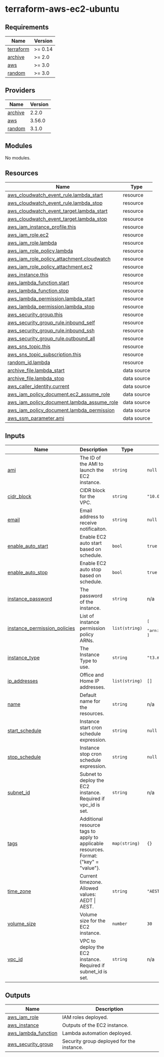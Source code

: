 # terraform-aws-ec2-ubuntu

<!-- BEGINNING OF PRE-COMMIT-TERRAFORM DOCS HOOK -->
## Requirements

| Name | Version |
|------|---------|
| <a name="requirement_terraform"></a> [terraform](#requirement\_terraform) | >= 0.14 |
| <a name="requirement_archive"></a> [archive](#requirement\_archive) | >= 2.0 |
| <a name="requirement_aws"></a> [aws](#requirement\_aws) | >= 3.0 |
| <a name="requirement_random"></a> [random](#requirement\_random) | >= 3.0 |

## Providers

| Name | Version |
|------|---------|
| <a name="provider_archive"></a> [archive](#provider\_archive) | 2.2.0 |
| <a name="provider_aws"></a> [aws](#provider\_aws) | 3.56.0 |
| <a name="provider_random"></a> [random](#provider\_random) | 3.1.0 |

## Modules

No modules.

## Resources

| Name | Type |
|------|------|
| [aws_cloudwatch_event_rule.lambda_start](https://registry.terraform.io/providers/hashicorp/aws/latest/docs/resources/cloudwatch_event_rule) | resource |
| [aws_cloudwatch_event_rule.lambda_stop](https://registry.terraform.io/providers/hashicorp/aws/latest/docs/resources/cloudwatch_event_rule) | resource |
| [aws_cloudwatch_event_target.lambda_start](https://registry.terraform.io/providers/hashicorp/aws/latest/docs/resources/cloudwatch_event_target) | resource |
| [aws_cloudwatch_event_target.lambda_stop](https://registry.terraform.io/providers/hashicorp/aws/latest/docs/resources/cloudwatch_event_target) | resource |
| [aws_iam_instance_profile.this](https://registry.terraform.io/providers/hashicorp/aws/latest/docs/resources/iam_instance_profile) | resource |
| [aws_iam_role.ec2](https://registry.terraform.io/providers/hashicorp/aws/latest/docs/resources/iam_role) | resource |
| [aws_iam_role.lambda](https://registry.terraform.io/providers/hashicorp/aws/latest/docs/resources/iam_role) | resource |
| [aws_iam_role_policy.lambda](https://registry.terraform.io/providers/hashicorp/aws/latest/docs/resources/iam_role_policy) | resource |
| [aws_iam_role_policy_attachment.cloudwatch](https://registry.terraform.io/providers/hashicorp/aws/latest/docs/resources/iam_role_policy_attachment) | resource |
| [aws_iam_role_policy_attachment.ec2](https://registry.terraform.io/providers/hashicorp/aws/latest/docs/resources/iam_role_policy_attachment) | resource |
| [aws_instance.this](https://registry.terraform.io/providers/hashicorp/aws/latest/docs/resources/instance) | resource |
| [aws_lambda_function.start](https://registry.terraform.io/providers/hashicorp/aws/latest/docs/resources/lambda_function) | resource |
| [aws_lambda_function.stop](https://registry.terraform.io/providers/hashicorp/aws/latest/docs/resources/lambda_function) | resource |
| [aws_lambda_permission.lambda_start](https://registry.terraform.io/providers/hashicorp/aws/latest/docs/resources/lambda_permission) | resource |
| [aws_lambda_permission.lambda_stop](https://registry.terraform.io/providers/hashicorp/aws/latest/docs/resources/lambda_permission) | resource |
| [aws_security_group.this](https://registry.terraform.io/providers/hashicorp/aws/latest/docs/resources/security_group) | resource |
| [aws_security_group_rule.inbound_self](https://registry.terraform.io/providers/hashicorp/aws/latest/docs/resources/security_group_rule) | resource |
| [aws_security_group_rule.inbound_ssh](https://registry.terraform.io/providers/hashicorp/aws/latest/docs/resources/security_group_rule) | resource |
| [aws_security_group_rule.outbound_all](https://registry.terraform.io/providers/hashicorp/aws/latest/docs/resources/security_group_rule) | resource |
| [aws_sns_topic.this](https://registry.terraform.io/providers/hashicorp/aws/latest/docs/resources/sns_topic) | resource |
| [aws_sns_topic_subscription.this](https://registry.terraform.io/providers/hashicorp/aws/latest/docs/resources/sns_topic_subscription) | resource |
| [random_id.lambda](https://registry.terraform.io/providers/hashicorp/random/latest/docs/resources/id) | resource |
| [archive_file.lambda_start](https://registry.terraform.io/providers/hashicorp/archive/latest/docs/data-sources/file) | data source |
| [archive_file.lambda_stop](https://registry.terraform.io/providers/hashicorp/archive/latest/docs/data-sources/file) | data source |
| [aws_caller_identity.current](https://registry.terraform.io/providers/hashicorp/aws/latest/docs/data-sources/caller_identity) | data source |
| [aws_iam_policy_document.ec2_assume_role](https://registry.terraform.io/providers/hashicorp/aws/latest/docs/data-sources/iam_policy_document) | data source |
| [aws_iam_policy_document.lambda_assume_role](https://registry.terraform.io/providers/hashicorp/aws/latest/docs/data-sources/iam_policy_document) | data source |
| [aws_iam_policy_document.lambda_permission](https://registry.terraform.io/providers/hashicorp/aws/latest/docs/data-sources/iam_policy_document) | data source |
| [aws_ssm_parameter.ami](https://registry.terraform.io/providers/hashicorp/aws/latest/docs/data-sources/ssm_parameter) | data source |

## Inputs

| Name | Description | Type | Default | Required |
|------|-------------|------|---------|:--------:|
| <a name="input_ami"></a> [ami](#input\_ami) | The ID of the AMI to launch the EC2 instance. | `string` | `null` | no |
| <a name="input_cidr_block"></a> [cidr\_block](#input\_cidr\_block) | CIDR block for the VPC. | `string` | `"10.0.0.0/16"` | no |
| <a name="input_email"></a> [email](#input\_email) | Email address to receive notificaiton. | `string` | `null` | no |
| <a name="input_enable_auto_start"></a> [enable\_auto\_start](#input\_enable\_auto\_start) | Enable EC2 auto start based on schedule. | `bool` | `true` | no |
| <a name="input_enable_auto_stop"></a> [enable\_auto\_stop](#input\_enable\_auto\_stop) | Enable EC2 auto stop based on schedule. | `bool` | `true` | no |
| <a name="input_instance_password"></a> [instance\_password](#input\_instance\_password) | The password of the instance. | `string` | n/a | yes |
| <a name="input_instance_permission_policies"></a> [instance\_permission\_policies](#input\_instance\_permission\_policies) | List of instance permission policy ARNs. | `list(string)` | <pre>[<br>  "arn:aws:iam::aws:policy/AdministratorAccess"<br>]</pre> | no |
| <a name="input_instance_type"></a> [instance\_type](#input\_instance\_type) | The Instance Type to use. | `string` | `"t3.medium"` | no |
| <a name="input_ip_addresses"></a> [ip\_addresses](#input\_ip\_addresses) | Office and Home IP addresses. | `list(string)` | `[]` | no |
| <a name="input_name"></a> [name](#input\_name) | Default name for the resources. | `string` | n/a | yes |
| <a name="input_start_schedule"></a> [start\_schedule](#input\_start\_schedule) | Instance start cron schedule expression. | `string` | `null` | no |
| <a name="input_stop_schedule"></a> [stop\_schedule](#input\_stop\_schedule) | Instance stop cron schedule expression. | `string` | `null` | no |
| <a name="input_subnet_id"></a> [subnet\_id](#input\_subnet\_id) | Subnet to deploy the EC2 instance. Required if vpc\_id is set. | `string` | n/a | yes |
| <a name="input_tags"></a> [tags](#input\_tags) | Additional resource tags to apply to applicable resources. Format: {"key" = "value"}. | `map(string)` | `{}` | no |
| <a name="input_time_zone"></a> [time\_zone](#input\_time\_zone) | Current timezone. Allowed values: AEDT \| AEST. | `string` | `"AEST"` | no |
| <a name="input_volume_size"></a> [volume\_size](#input\_volume\_size) | Volume size for the EC2 instance. | `number` | `30` | no |
| <a name="input_vpc_id"></a> [vpc\_id](#input\_vpc\_id) | VPC to deploy the EC2 instance. Required if subnet\_id is set. | `string` | n/a | yes |

## Outputs

| Name | Description |
|------|-------------|
| <a name="output_aws_iam_role"></a> [aws\_iam\_role](#output\_aws\_iam\_role) | IAM roles deployed. |
| <a name="output_aws_instance"></a> [aws\_instance](#output\_aws\_instance) | Outputs of the EC2 instance. |
| <a name="output_aws_lambda_function"></a> [aws\_lambda\_function](#output\_aws\_lambda\_function) | Lambda automation deployed. |
| <a name="output_aws_security_group"></a> [aws\_security\_group](#output\_aws\_security\_group) | Security group deployed for the instance. |
<!-- END OF PRE-COMMIT-TERRAFORM DOCS HOOK -->
